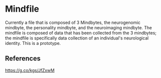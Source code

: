 # Mindfile
Currently a file that is composed of 3 Mindbytes, the neurogenomic mindbyte, the personality mindbyte, and the neuroimaging mindbyte. The mindfile is composed of data that has been collected from the 3 mindbytes; the mindfile is specifically data collection of an individual's neurological identity. This is a prototype.


## References
https://g.co/kgs/JfZxwM

